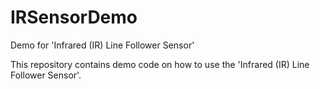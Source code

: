 # IRSensorDemo
 Demo for 'Infrared (IR) Line Follower Sensor'

This repository contains demo code on how to use the 'Infrared (IR) Line Follower Sensor'.
